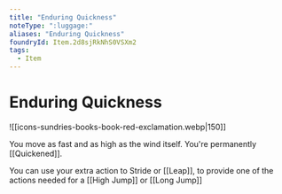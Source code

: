 ```yaml
---
title: "Enduring Quickness"
noteType: ":luggage:"
aliases: "Enduring Quickness"
foundryId: Item.2d8sjRkNhS0VSXm2
tags:
  - Item
---
```


# Enduring Quickness
![[icons-sundries-books-book-red-exclamation.webp|150]]

You move as fast and as high as the wind itself. You're permanently [[Quickened]].

You can use your extra action to Stride or [[Leap]], to provide one of the actions needed for a [[High Jump]] or [[Long Jump]]

